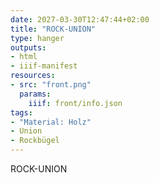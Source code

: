 ```yaml
---
date: 2027-03-30T12:47:44+02:00
title: "ROCK-UNION"
type: hanger
outputs:
- html
- iiif-manifest
resources:
- src: "front.png"
  params:
    iiif: front/info.json
tags:
- "Material: Holz"
- Union
- Rockbügel
---
```

ROCK-UNION
